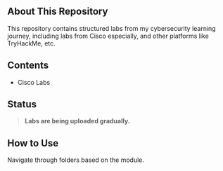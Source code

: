 ## About This Repository
This repository contains structured labs from my cybersecurity learning journey, including labs from Cisco especially, and other platforms like TryHackMe, etc.

## Contents
- Cisco Labs


## Status
> **Labs are being uploaded gradually.**

## How to Use
Navigate through folders based on the module.



